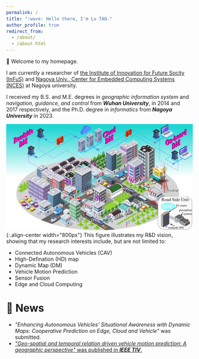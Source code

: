 ```yaml
---
permalink: /
title: ":wave: Hello there, I'm Lu TAO."
author_profile: true
redirect_from: 
  - /about/
  - /about.html
---
```


:handshake: Welcome to my homepage.

I am currently a researcher of [the Institute of Innovation for Future Socity (InFuS)](https://www.mirai.nagoya-u.ac.jp/) and [Nagoya Univ., Center for Embedded Computing Systems (NCES)](https://www.nces.i.nagoya-u.ac.jp/) at Nagoya university.  

I received my B.S. and M.E. degrees in *geographic information system* and *navigation, guidance, and control* from ***Wuhan University***, in 2014 and 2017 respectively, and the Ph.D. degree in *informatics* from ***Nagoya University*** in 2023.

![Illustration of my R&D vsion](/images/vision.png){:.align-center width="800px"}
This figure illustrates my R&D vision, showing that my research interests include, but are not limited to:
- Connected Autonomous Vehicles (CAV)
- High-Defination (HD) map
- Dynamic Map (DM) 
- Vehicle Motion Prediction
- Sensor Fusion
- Edge and Cloud Computing



:turkey: News 
======
- *"Enhancing Autonomous Vehicles’ Situational Awareness with Dynamic Maps: Cooperative Prediction on Edge, Cloud and Vehicle"* was submitted.
- [*"Geo-spatial and temporal relation driven vehicle motion prediction: A geographic perspective"* was published in ***IEEE TIV***.](https://ieeexplore.ieee.org/abstract/document/10542454)
